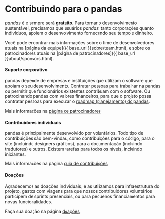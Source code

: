 # Contribuindo para o pandas

_pandas_ é e sempre será **gratuito**. Para tornar o desenvolvimento sustentável, precisamos que usuários _pandas_, tanto corporações quanto indivíduos, apoiem o desenvolvimento fornecendo seu tempo e dinheiro.

Você pode encontrar mais informações sobre o time de desenvolvedores atuais na [página da equipe]({{ base_url }}sobre/team.html), e sobre os patrocinadores atuais na [página de patrocinadores]({{ base_url }}about/sponsors.html).

<section>
    <div class="container mt-5">
      <div class="row text-center">
        <div class="col-md-4">
          <span class="fa-stack fa-4x">
            <i class="fas fa-circle fa-stack-2x pink"></i>
            <i class="fas fa-building fa-stack-1x fa-inverse"></i>
          </span>
          <h4 class="service-heading mt-3 fw-bold blue">Suporte corporativo</h4>
          <p class="text-muted">
            pandas depende de empresas e instituições que utilizam o software que apoiam o seu desenvolvimento. Contratar
            pessoas para trabalhar na pandas ou permitir que funcionários existentes contribuam com o software. Ou patrocinando pandas com valores financeiros, para que o projeto possa contratar pessoas para executar o <a href="{{ base_url }}about/roadmap.html">roadmap (planejamento) do pandas</a>.
          </p>
          <p>Mais informações na <a href="{{ base_url }}about/sponsors.html">página de patrocinadores</a></p>
        </div>
        <div class="col-md-4">
          <span class="fa-stack fa-4x">
            <i class="fas fa-circle fa-stack-2x pink"></i>
            <i class="fas fa-users fa-stack-1x fa-inverse"></i>
          </span>
          <h4 class="service-heading mt-3 fw-bold blue">Contribuidores individuais</h4>
          <p class="text-muted">
            pandas é principalmente desenvolvido por voluntários. Todo tipo de contribuições são bem-vindas,
            como contribuições para o código, para o site (incluindo designers gráficos),
            para a documentação (incluindo tradutores) e outros. Existem tarefas para todos os níveis, incluindo iniciantes.
          </p>
          <p>Mais informações na página <a href="{{ base_url }}docs/development/index.html">guia de contribuições</a></p>
        </div>
        <div class="col-md-4">
          <span class="fa-stack fa-4x">
            <i class="fas fa-circle fa-stack-2x pink"></i>
            <i class="fas fa-dollar-sign fa-stack-1x fa-inverse"></i>
          </span>
          <h4 class="service-heading mt-3 fw-bold blue">Doações</h4>
          <p class="text-muted">
Agradecemos as doações individuais, e as utilizamos para infraestrutura do projeto, gastos com viagens para que nossos contribuidores voluntários participem de sprints presenciais, ou para pequenos financiamentos para novas funcionalidades.          </p>
          <p>Faça sua doação na página <a href="{{ base_url }}donate.html">doações</a></p>
        </div>
      </div>
    </div>
</section>
